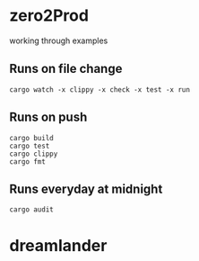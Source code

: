 # zero2Prod

working through examples

## Runs on file change

```shell
cargo watch -x clippy -x check -x test -x run
```

## Runs on push

```shell
cargo build
cargo test
cargo clippy
cargo fmt
```

## Runs everyday at midnight

```shell
cargo audit
```
# dreamlander
